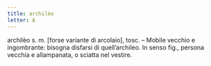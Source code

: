 ```yaml
---
title: archilèo
letter: A
---
```

archilèo s. m. [forse variante di arcolaio], tosc. – Mobile vecchio e ingombrante: bisogna disfarsi di quell’archileo. In senso fig., persona vecchia e allampanata, o sciatta nel vestire.